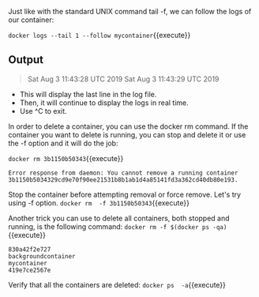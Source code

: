 Just like with the standard UNIX command tail -f, we can follow the logs of our
container:

`docker logs --tail 1 --follow mycontainer`{{execute}}

## Output
> Sat Aug  3 11:43:28 UTC 2019
> Sat Aug  3 11:43:29 UTC 2019

- This will display the last line in the log file.
- Then, it will continue to display the logs in real time.
- Use ^C to exit.


In order to delete a container, you can use the docker rm command. If the container you want to delete is running, you can stop and delete it or use the -f option and it will do the job:


`docker rm 3b1150b50343`{{execute}}

```
Error response from daemon: You cannot remove a running container 3b1150b5034329cd9e70f90ee21531b8b1ab1d4a85141fd3a362cd40db80e193. 
```

Stop the container before attempting removal or force remove. Let's try using -f option.
`docker rm  -f 3b1150b50343`{{execute}}

Another trick you can use to delete all containers, both stopped and running, is the following command:
`docker rm -f $(docker ps -qa)`{{execute}}


```
830a42f2e727
backgroundcontainer
mycontainer
419e7ce2567e
```

Verify that all the containers are deleted:
`docker ps  -a`{{execute}}